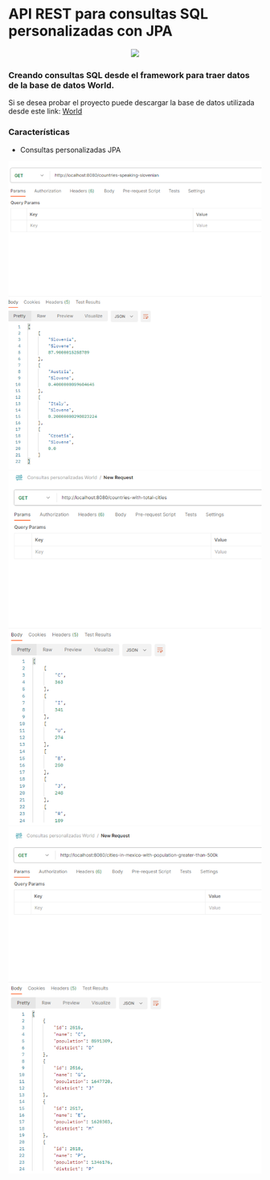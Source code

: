 # API REST para consultas SQL personalizadas con JPA
<p align="center">
<img src="https://cutecdn.codingdojo.com/svg_images/logos/coding_dojo_blue.svg" width="500">
</p>


### Creando consultas SQL desde el framework para traer datos de la base de datos World.

Si se desea probar el proyecto puede descargar la base de datos utilizada desde este link:
<a href="https://assets.codingdojo.com/boomyeah/company_209/chapter_3569/handouts/chapter3569_5432_world.sql">World</a>

### Características

- Consultas personalizadas JPA


<div align="center">
  
  <img src="capturas/cap1.PNG" >
  <img src="capturas/cap2.PNG" >
  <img src="capturas/cap3.PNG" >
</div>

